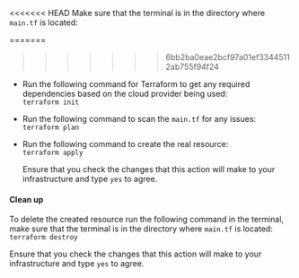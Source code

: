 <<<<<<< HEAD
Make sure that the terminal is in the directory where  `main.tf`  is located:

=======
>>>>>>> 6bb2ba0eae2bcf97a01ef33445112ab755f94f24
-   Run the following command for Terraform to get any required dependencies based on the cloud provider being used:  
    `terraform init`
    
-   Run the following command to scan the  `main.tf`  for any issues:  
    `terraform plan`
    
-   Run the following command to create the real resource:  
    `terraform apply`
    
    Ensure that you check the changes that this action will make to your infrastructure and type  `yes`  to agree.

#### Clean up

To delete the created resource run the following command in the terminal, make sure that the terminal is in the directory where  `main.tf`  is located:  
`terraform destroy`

Ensure that you check the changes that this action will make to your infrastructure and type  `yes`  to agree.